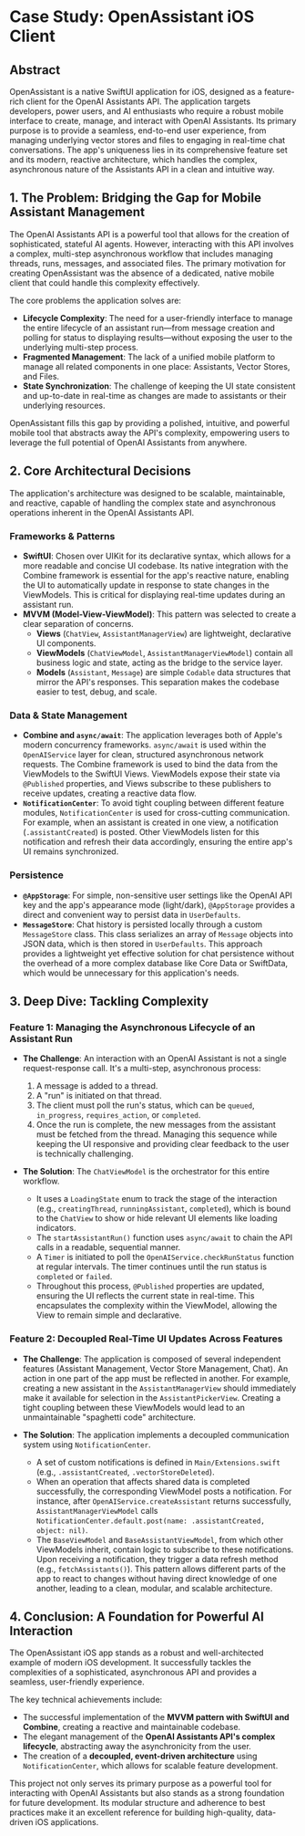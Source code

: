 # Case Study: OpenAssistant iOS Client

## Abstract

OpenAssistant is a native SwiftUI application for iOS, designed as a feature-rich client for the OpenAI Assistants API. The application targets developers, power users, and AI enthusiasts who require a robust mobile interface to create, manage, and interact with OpenAI Assistants. Its primary purpose is to provide a seamless, end-to-end user experience, from managing underlying vector stores and files to engaging in real-time chat conversations. The app's uniqueness lies in its comprehensive feature set and its modern, reactive architecture, which handles the complex, asynchronous nature of the Assistants API in a clean and intuitive way.

## 1. The Problem: Bridging the Gap for Mobile Assistant Management

The OpenAI Assistants API is a powerful tool that allows for the creation of sophisticated, stateful AI agents. However, interacting with this API involves a complex, multi-step asynchronous workflow that includes managing threads, runs, messages, and associated files. The primary motivation for creating OpenAssistant was the absence of a dedicated, native mobile client that could handle this complexity effectively.

The core problems the application solves are:
-   **Lifecycle Complexity**: The need for a user-friendly interface to manage the entire lifecycle of an assistant run—from message creation and polling for status to displaying results—without exposing the user to the underlying multi-step process.
-   **Fragmented Management**: The lack of a unified mobile platform to manage all related components in one place: Assistants, Vector Stores, and Files.
-   **State Synchronization**: The challenge of keeping the UI state consistent and up-to-date in real-time as changes are made to assistants or their underlying resources.

OpenAssistant fills this gap by providing a polished, intuitive, and powerful mobile tool that abstracts away the API's complexity, empowering users to leverage the full potential of OpenAI Assistants from anywhere.

## 2. Core Architectural Decisions

The application's architecture was designed to be scalable, maintainable, and reactive, capable of handling the complex state and asynchronous operations inherent in the OpenAI Assistants API.

### Frameworks & Patterns

-   **SwiftUI**: Chosen over UIKit for its declarative syntax, which allows for a more readable and concise UI codebase. Its native integration with the Combine framework is essential for the app's reactive nature, enabling the UI to automatically update in response to state changes in the ViewModels. This is critical for displaying real-time updates during an assistant run.
-   **MVVM (Model-View-ViewModel)**: This pattern was selected to create a clear separation of concerns.
    -   **Views** (`ChatView`, `AssistantManagerView`) are lightweight, declarative UI components.
    -   **ViewModels** (`ChatViewModel`, `AssistantManagerViewModel`) contain all business logic and state, acting as the bridge to the service layer.
    -   **Models** (`Assistant`, `Message`) are simple `Codable` data structures that mirror the API's responses.
    This separation makes the codebase easier to test, debug, and scale.

### Data & State Management

-   **Combine and `async/await`**: The application leverages both of Apple's modern concurrency frameworks. `async/await` is used within the `OpenAIService` layer for clean, structured asynchronous network requests. The Combine framework is used to bind the data from the ViewModels to the SwiftUI Views. ViewModels expose their state via `@Published` properties, and Views subscribe to these publishers to receive updates, creating a reactive data flow.
-   **`NotificationCenter`**: To avoid tight coupling between different feature modules, `NotificationCenter` is used for cross-cutting communication. For example, when an assistant is created in one view, a notification (`.assistantCreated`) is posted. Other ViewModels listen for this notification and refresh their data accordingly, ensuring the entire app's UI remains synchronized.

### Persistence

-   **`@AppStorage`**: For simple, non-sensitive user settings like the OpenAI API key and the app's appearance mode (light/dark), `@AppStorage` provides a direct and convenient way to persist data in `UserDefaults`.
-   **`MessageStore`**: Chat history is persisted locally through a custom `MessageStore` class. This class serializes an array of `Message` objects into JSON data, which is then stored in `UserDefaults`. This approach provides a lightweight yet effective solution for chat persistence without the overhead of a more complex database like Core Data or SwiftData, which would be unnecessary for this application's needs.

## 3. Deep Dive: Tackling Complexity

### Feature 1: Managing the Asynchronous Lifecycle of an Assistant Run

-   **The Challenge**: An interaction with an OpenAI Assistant is not a single request-response call. It's a multi-step, asynchronous process:
    1.  A message is added to a thread.
    2.  A "run" is initiated on that thread.
    3.  The client must poll the run's status, which can be `queued`, `in_progress`, `requires_action`, or `completed`.
    4.  Once the run is complete, the new messages from the assistant must be fetched from the thread.
    Managing this sequence while keeping the UI responsive and providing clear feedback to the user is technically challenging.

-   **The Solution**: The `ChatViewModel` is the orchestrator for this entire workflow.
    -   It uses a `LoadingState` enum to track the stage of the interaction (e.g., `creatingThread`, `runningAssistant`, `completed`), which is bound to the `ChatView` to show or hide relevant UI elements like loading indicators.
    -   The `startAssistantRun()` function uses `async/await` to chain the API calls in a readable, sequential manner.
    -   A `Timer` is initiated to poll the `OpenAIService.checkRunStatus` function at regular intervals. The timer continues until the run status is `completed` or `failed`.
    -   Throughout this process, `@Published` properties are updated, ensuring the UI reflects the current state in real-time. This encapsulates the complexity within the ViewModel, allowing the View to remain simple and declarative.

### Feature 2: Decoupled Real-Time UI Updates Across Features

-   **The Challenge**: The application is composed of several independent features (Assistant Management, Vector Store Management, Chat). An action in one part of the app must be reflected in another. For example, creating a new assistant in the `AssistantManagerView` should immediately make it available for selection in the `AssistantPickerView`. Creating a tight coupling between these ViewModels would lead to an unmaintainable "spaghetti code" architecture.

-   **The Solution**: The application implements a decoupled communication system using `NotificationCenter`.
    -   A set of custom notifications is defined in `Main/Extensions.swift` (e.g., `.assistantCreated`, `.vectorStoreDeleted`).
    -   When an operation that affects shared data is completed successfully, the corresponding ViewModel posts a notification. For instance, after `OpenAIService.createAssistant` returns successfully, `AssistantManagerViewModel` calls `NotificationCenter.default.post(name: .assistantCreated, object: nil)`.
    -   The `BaseViewModel` and `BaseAssistantViewModel`, from which other ViewModels inherit, contain logic to subscribe to these notifications. Upon receiving a notification, they trigger a data refresh method (e.g., `fetchAssistants()`).
    This pattern allows different parts of the app to react to changes without having direct knowledge of one another, leading to a clean, modular, and scalable architecture.

## 4. Conclusion: A Foundation for Powerful AI Interaction

The OpenAssistant iOS app stands as a robust and well-architected example of modern iOS development. It successfully tackles the complexities of a sophisticated, asynchronous API and provides a seamless, user-friendly experience.

The key technical achievements include:
-   The successful implementation of the **MVVM pattern with SwiftUI and Combine**, creating a reactive and maintainable codebase.
-   The elegant management of the **OpenAI Assistants API's complex lifecycle**, abstracting away the asynchronicity from the user.
-   The creation of a **decoupled, event-driven architecture** using `NotificationCenter`, which allows for scalable feature development.

This project not only serves its primary purpose as a powerful tool for interacting with OpenAI Assistants but also stands as a strong foundation for future development. Its modular structure and adherence to best practices make it an excellent reference for building high-quality, data-driven iOS applications.

